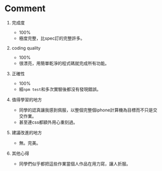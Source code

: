 # Comment

1. 完成度
    - 100%
    - 極度完整，比spec訂的完整許多。

2. coding quality
    - 100%
    - 很漂亮，用簡單乾淨的程式碼就完成所有功能。

3. 正確性
    - 100%
    - 經`npm test`和多次實驗後都沒有發現錯誤。

4. 值得學習的地方
    - 同學的認真讓我感到佩服，以整個完整個iphone計算機為目標而不只是交交作業。
    - 甚至連css都額外用心重刻過。

5. 建議改進的地方
    - 無。完美。

6. 其他心得
    - 同學們似乎都把這些作業當個人作品在用力寫，讓人折服。
